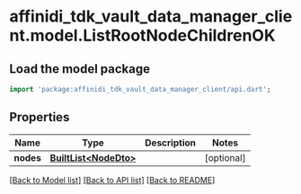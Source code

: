 # affinidi_tdk_vault_data_manager_client.model.ListRootNodeChildrenOK

## Load the model package

```dart
import 'package:affinidi_tdk_vault_data_manager_client/api.dart';
```

## Properties

| Name      | Type                                       | Description | Notes      |
| --------- | ------------------------------------------ | ----------- | ---------- |
| **nodes** | [**BuiltList&lt;NodeDto&gt;**](NodeDto.md) |             | [optional] |

[[Back to Model list]](../README.md#documentation-for-models) [[Back to API list]](../README.md#documentation-for-api-endpoints) [[Back to README]](../README.md)
